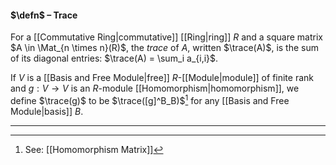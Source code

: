 #### $\defn$ – Trace
For a [[Commutative Ring|commutative]] [[Ring|ring]] $R$ and a square matrix $A \in \Mat_{n \times n}(R)$, the *trace* of $A$, written $\trace(A)$, is the sum of its diagonal entries: $\trace(A) = \sum_i a_{i,i}$. 

If $V$ is a [[Basis and Free Module|free]] $R$-[[Module|module]] of finite rank and $g: V \to V$ is an $R$-module [[Homomorphism|homomorphism]], we define $\trace(g)$ to be $\trace([g]^B_B)$[^1] for any [[Basis and Free Module|basis]] $B$. 
***

[^1]: See: [[Homomorphism Matrix]]